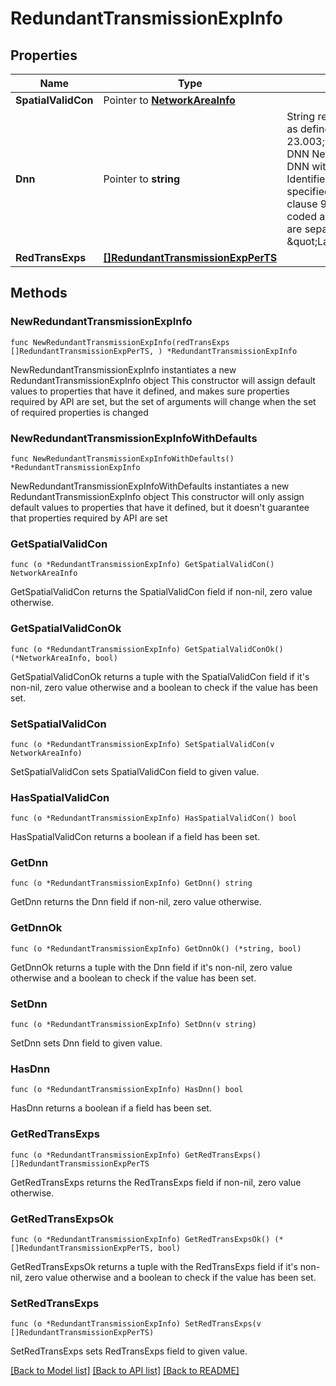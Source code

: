 # RedundantTransmissionExpInfo

## Properties

Name | Type | Description | Notes
------------ | ------------- | ------------- | -------------
**SpatialValidCon** | Pointer to [**NetworkAreaInfo**](NetworkAreaInfo.md) |  | [optional] 
**Dnn** | Pointer to **string** | String representing a Data Network as defined in clause 9A of 3GPP TS 23.003; it shall contain either a DNN Network Identifier, or a full DNN with both the Network Identifier and Operator Identifier, as specified in 3GPP TS 23.003 clause 9.1.1 and 9.1.2. It shall be coded as string in which the labels are separated by dots (e.g. \&quot;Label1.Label2.Label3\&quot;). | [optional] 
**RedTransExps** | [**[]RedundantTransmissionExpPerTS**](RedundantTransmissionExpPerTS.md) |  | 

## Methods

### NewRedundantTransmissionExpInfo

`func NewRedundantTransmissionExpInfo(redTransExps []RedundantTransmissionExpPerTS, ) *RedundantTransmissionExpInfo`

NewRedundantTransmissionExpInfo instantiates a new RedundantTransmissionExpInfo object
This constructor will assign default values to properties that have it defined,
and makes sure properties required by API are set, but the set of arguments
will change when the set of required properties is changed

### NewRedundantTransmissionExpInfoWithDefaults

`func NewRedundantTransmissionExpInfoWithDefaults() *RedundantTransmissionExpInfo`

NewRedundantTransmissionExpInfoWithDefaults instantiates a new RedundantTransmissionExpInfo object
This constructor will only assign default values to properties that have it defined,
but it doesn't guarantee that properties required by API are set

### GetSpatialValidCon

`func (o *RedundantTransmissionExpInfo) GetSpatialValidCon() NetworkAreaInfo`

GetSpatialValidCon returns the SpatialValidCon field if non-nil, zero value otherwise.

### GetSpatialValidConOk

`func (o *RedundantTransmissionExpInfo) GetSpatialValidConOk() (*NetworkAreaInfo, bool)`

GetSpatialValidConOk returns a tuple with the SpatialValidCon field if it's non-nil, zero value otherwise
and a boolean to check if the value has been set.

### SetSpatialValidCon

`func (o *RedundantTransmissionExpInfo) SetSpatialValidCon(v NetworkAreaInfo)`

SetSpatialValidCon sets SpatialValidCon field to given value.

### HasSpatialValidCon

`func (o *RedundantTransmissionExpInfo) HasSpatialValidCon() bool`

HasSpatialValidCon returns a boolean if a field has been set.

### GetDnn

`func (o *RedundantTransmissionExpInfo) GetDnn() string`

GetDnn returns the Dnn field if non-nil, zero value otherwise.

### GetDnnOk

`func (o *RedundantTransmissionExpInfo) GetDnnOk() (*string, bool)`

GetDnnOk returns a tuple with the Dnn field if it's non-nil, zero value otherwise
and a boolean to check if the value has been set.

### SetDnn

`func (o *RedundantTransmissionExpInfo) SetDnn(v string)`

SetDnn sets Dnn field to given value.

### HasDnn

`func (o *RedundantTransmissionExpInfo) HasDnn() bool`

HasDnn returns a boolean if a field has been set.

### GetRedTransExps

`func (o *RedundantTransmissionExpInfo) GetRedTransExps() []RedundantTransmissionExpPerTS`

GetRedTransExps returns the RedTransExps field if non-nil, zero value otherwise.

### GetRedTransExpsOk

`func (o *RedundantTransmissionExpInfo) GetRedTransExpsOk() (*[]RedundantTransmissionExpPerTS, bool)`

GetRedTransExpsOk returns a tuple with the RedTransExps field if it's non-nil, zero value otherwise
and a boolean to check if the value has been set.

### SetRedTransExps

`func (o *RedundantTransmissionExpInfo) SetRedTransExps(v []RedundantTransmissionExpPerTS)`

SetRedTransExps sets RedTransExps field to given value.



[[Back to Model list]](../README.md#documentation-for-models) [[Back to API list]](../README.md#documentation-for-api-endpoints) [[Back to README]](../README.md)


